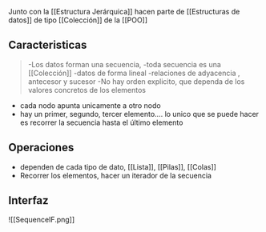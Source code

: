 Junto con la [[Estructura Jerárquica]] hacen parte de [[Estructuras de datos]]  de tipo [[Colección]] de la [[POO]]

## Caracteristicas

>-Los datos forman una secuencia, 
>-toda secuencia es una [[Colección]]
>-datos de forma lineal
>-relaciones de adyacencia , antecesor y sucesor
>-No hay orden explicito, que dependa de los valores concretos de los elementos
- cada nodo apunta unicamente a otro nodo
- hay un primer, segundo, tercer elemento.... lo unico que se puede hacer es recorrer la secuencia hasta el último elemento

## Operaciones
-  dependen de cada tipo de dato, [[Lista]], [[Pilas]], [[Colas]]
- Recorrer los elementos, hacer un iterador de la secuencia


## Interfaz

![[SequenceIF.png]]